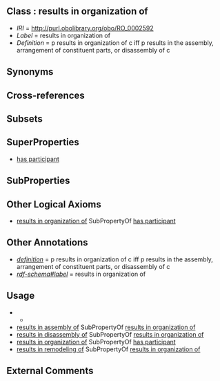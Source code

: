 
## Class : results in organization of

 * *IRI* = http://purl.obolibrary.org/obo/RO_0002592
 * *Label* = results in organization of
 * *Definition* = p results in organization of c iff p results in the assembly, arrangement of constituent parts, or disassembly of c

## Synonyms


## Cross-references


## Subsets


## SuperProperties

 * [has participant](../../RO/57/RO_0000057.md)

## SubProperties


## Other Logical Axioms

 * [results in organization of](../../RO/92/RO_0002592.md) SubPropertyOf [has participant](../../RO/57/RO_0000057.md)

## Other Annotations

 * *[definition](../../IAO/15/IAO_0000115.md)* = p results in organization of c iff p results in the assembly, arrangement of constituent parts, or disassembly of c
 * *[rdf-schema#label](../../el/rdf-schema#label.md)* = results in organization of

## Usage

 * -
 * [results in assembly of](../../RO/88/RO_0002588.md) SubPropertyOf [results in organization of](../../RO/92/RO_0002592.md)
 * [results in disassembly of](../../RO/90/RO_0002590.md) SubPropertyOf [results in organization of](../../RO/92/RO_0002592.md)
 * [results in organization of](../../RO/92/RO_0002592.md) SubPropertyOf [has participant](../../RO/57/RO_0000057.md)
 * [results in remodeling of](../../RO/91/RO_0002591.md) SubPropertyOf [results in organization of](../../RO/92/RO_0002592.md)

## External Comments

